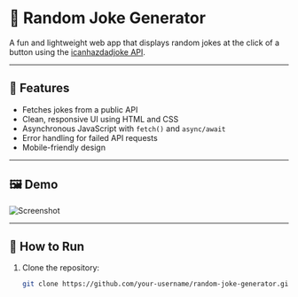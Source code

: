 # 🤣 Random Joke Generator

A fun and lightweight web app that displays random jokes at the click of a button using the [icanhazdadjoke API](https://icanhazdadjoke.com/).

---

## 📌 Features

- Fetches jokes from a public API
- Clean, responsive UI using HTML and CSS
- Asynchronous JavaScript with `fetch()` and `async/await`
- Error handling for failed API requests
- Mobile-friendly design

---

## 🖼️ Demo

![Screenshot](screenshot.png) <!-- Optional: You can add your own screenshot -->

---

## 🚀 How to Run

1. Clone the repository:
   ```bash
   git clone https://github.com/your-username/random-joke-generator.git
